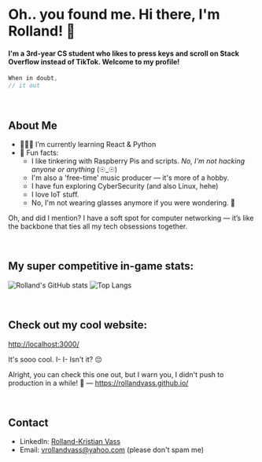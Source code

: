 # Oh.. you found me. Hi there, I'm Rolland! 👋
<h4>I'm a 3rd-year CS student who likes to press keys and scroll on Stack Overflow instead of TikTok. Welcome to my profile!</h4>

```java
When in doubt,
// it out
```

<br>

## About Me

- 👨🏻‍💻 I’m currently learning React & Python
- 📌 Fun facts:
  - I like tinkering with Raspberry Pis and scripts. *No, I'm not hacking anyone or anything* (☉_☉)
  - I'm also a 'free-time' music producer — it's more of a hobby.
  - I have fun exploring CyberSecurity (and also Linux, hehe)
  - I love IoT stuff.
  - No, I'm not wearing glasses anymore if you were wondering. 🧐

Oh, and did I mention? I have a soft spot for computer networking — it’s like the backbone that ties all my tech obsessions together.

<br>

## My super competitive in-game stats:

![Rolland's GitHub stats](https://github-readme-stats.vercel.app/api?username=rollandvass&show_icons=true&theme=radical)
![Top Langs](https://github-readme-stats.vercel.app/api/top-langs/?username=rollandvass&layout=compact&theme=radical)

<br>

## Check out my cool website:
[http://localhost:3000/](http://localhost:3000/)

It's sooo cool. I- I- Isn't it? 😔

Alright, you can check this one out, but I warn you, I didn't push to production in a while! 🚧 — https://rollandvass.github.io/

<br>

## Contact

- LinkedIn: [Rolland-Kristian Vass](https://www.linkedin.com/in/rollandvass)
- Email: vrollandvass@yahoo.com (please don't spam me)
